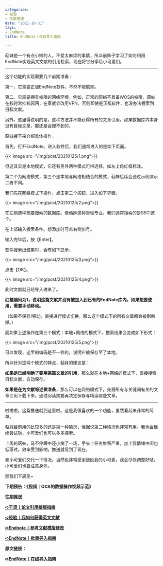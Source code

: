 ```yaml
---
categories:
- 经验
- 文献管理
date: "2021-10-31"
tags:
- EndNote
title: EndNote丨在线导入指南

---
```

萜妹是一个有点小懒的人，不爱太麻烦的事情，所以前阵子学习了如何利用EndNote实现英文文献的引用检索，现在将它分享给小可爱们。

<!--more-->

---

这个功能的实现需要几个前期准备：

第一，它需要正版EndNote软件，不然不能联网。

第二，它需要拥有权限的网络环境。例如，正常的网络不具备WOS的权限，萜妹在校时常挂校园网，在家就会改用VPN。否则即使是正版软件，也没办法搜索到目标文献。

另外，这里得说明的是，这种方法并不能获得所有的文章引用，如果数据库内本身没有目标文章，那还是会搜不到的。

萜妹接下来介绍具体操作。

首先，打开EndNote。进入软件后，我们通常进入的是如下页面。

{{< image src="/img/post/20210125/1.png">}}

但这其实是本地模式，它还有另外两种模式可供选择，如左上角红框标注。

第二个为网络模式，第三个是本地与网络相结合的模式，萜妹后续会通过示例演示二者不同。

我们先在网络模式下操作，点击第二个按钮，进入如下界面。

{{< image src="/img/post/20210125/2.png">}}

在左侧选中想要搜索的数据库。像萜妹这种管理专业，我们通常搜索的是SSCI这个。

在上部输入搜索条件。想添加时可点右侧加号。

输入完毕后，按【Enter】。

软件搜索出结果时，会有如下显示。

{{< image src="/img/post/20210125/3.png">}}

点击【OK】。

{{< image src="/img/post/20210125/4.png">}}

此时文献就已经导入进来了。

**红框编码为1，说明这篇文献并没有被加入到已有的EndNote库内，如果想要使用，需要手动移动。**

（如果不保存/移动，直接进行模式切换，那么这个模式下的所有文章都会被刷新掉。）

而如果上述操作在第三个模式：本地+网络的模式下，搜索结果会变成如下形式：

{{< image src="/img/post/20210125/5.png">}}

可以发现，这里的编码是不一样的，说明它被保存至了本地。

所以针对这两个模式的特点，萜妹的建议是：

**如果是已经明确了要用某篇文章的引用**，那么就在本地+网络的模式下，直接搜索目标文献，自动保存。

**如果是在为文献综述做准备**，那么可以在网络模式下，先将所有与关键词有关的文章引用下载下来，通过阅读摘要再决定保存与精读哪些文章。



---

啦啦啦，这篇推送就到这里啦。这是我很喜欢的一个功能，虽然看起来非常的简单。

萜妹目前用的比较多的还是第一种情况，但据说第二种情况也非常有用，我也会继续尝试哒，小可爱们也可以多多探索。

上周的萜妹，马不停蹄中还小病了一场，手头上任务堆积严重，加上我情绪中间也低落过，效率受到影响，推送就写到了现在。

和小可爱们交代一下情况，当然也非常感谢鼓励我的小可爱，我会尽快调整好哒。小可爱们也要注意身体。

那我们下周见~

**下期预告：《视频丨QCA的数据操作视频示范》**

**往期推送**

**[➪干货丨论文引用排版指南](https://mp.weixin.qq.com/s?__biz=MzIwMDk1OTM2OQ==&mid=2247484874&idx=1&sn=6ad4750ef642f957726c6b75c2d0d003&chksm=96f4712ca183f83a528b233afce00a29818df8a3c7dcaecfd708512088c30801664d1bd31b96&token=791817677&lang=zh_CN&scene=21#wechat_redirect)**

**[➪经验丨我如何获得英文文献](https://mp.weixin.qq.com/s?__biz=MzIwMDk1OTM2OQ==&mid=2247485763&idx=1&sn=169852790b24e6f8643a2e00af97699e&chksm=96f47da5a183f4b358fb26e50902837726448b38fd258fd7c8c980e767e02b1ff5bc7218566e&token=791817677&lang=zh_CN&scene=21#wechat_redirect)**

**[➪Endnote丨参考文献模版修改](https://mp.weixin.qq.com/s?__biz=MzIwMDk1OTM2OQ==&mid=2247485326&idx=1&sn=594ce9da3f58ab113480e97532af81d2&chksm=96f47368a183fa7e2f788114237658d6db1623d01789d251af066f7590276011b9a7c870f3bc&token=791817677&lang=zh_CN&scene=21#wechat_redirect)**

**[➪EndNote丨批量导入指南](https://mp.weixin.qq.com/s?__biz=MzIwMDk1OTM2OQ==&mid=2247485830&idx=1&sn=d23f298b43de8a69e4511b6e64b642b1&chksm=96f47d60a183f476c1b3286f6102d28b2d3c4ef319e0482ce93b12ce0b06b02db3f146052ee2&token=1865948541&lang=zh_CN&scene=21#wechat_redirect)**

**原文链接：**

**[➪EndNote丨在线导入指南](https://mp.weixin.qq.com/s?__biz=MzIwMDk1OTM2OQ==&mid=2247485837&idx=1&sn=401a85546a70ec47d36fbb2dc738a1b7&chksm=96f47d6ba183f47d265057f7a2c3bb4a82c99f27ee7b636cb3efb93d32058407abd01602a43a#rd)**

